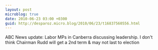 ```yaml
---
layout: post
microblog: true
date: 2010-06-23 03:00 +0300
guid: http://desparoz.micro.blog/2010/06/23/t16837560556.html
---
```

ABC News update: Labor MPs in Canberra discussing leadership. I don't think Chairman Rudd will get a 2nd term &amp; may not last to election
